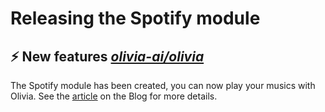 # Releasing the Spotify module
## ⚡ New features [*olivia-ai/olivia*](https://github.com/olivia-ai/olivia)
The Spotify module has been created, you can now play your musics with Olivia.
See the [article](https://olivia-ai.org/blog/use-spotify-on-olivia) on the Blog for more details.
